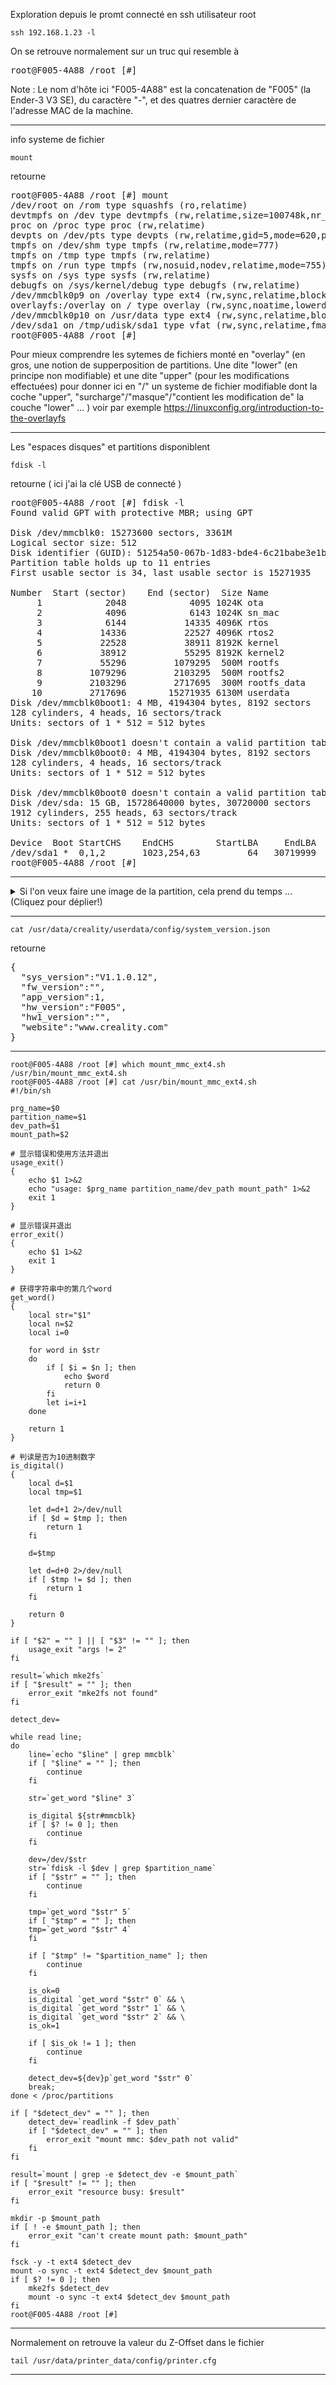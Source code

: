 
Exploration depuis le promt connecté en ssh utilisateur root
~~~
ssh 192.168.1.23 -l
~~~
On se retrouve normalement sur un truc qui resemble à
<pre>
root@F005-4A88 /root [#] 
</pre>

Note : Le nom d'hôte ici "F005-4A88" est la concatenation de "F005" (la Ender-3 V3 SE), du caractère "-", et des quatres dernier caractère de l'adresse MAC de la machine.


---

info systeme de fichier
~~~
mount
~~~
retourne

<pre>
root@F005-4A88 /root [#] mount
/dev/root on /rom type squashfs (ro,relatime)
devtmpfs on /dev type devtmpfs (rw,relatime,size=100748k,nr_inodes=25187,mode=755)
proc on /proc type proc (rw,relatime)
devpts on /dev/pts type devpts (rw,relatime,gid=5,mode=620,ptmxmode=666)
tmpfs on /dev/shm type tmpfs (rw,relatime,mode=777)
tmpfs on /tmp type tmpfs (rw,relatime)
tmpfs on /run type tmpfs (rw,nosuid,nodev,relatime,mode=755)
sysfs on /sys type sysfs (rw,relatime)
debugfs on /sys/kernel/debug type debugfs (rw,relatime)
/dev/mmcblk0p9 on /overlay type ext4 (rw,sync,relatime,block_validity,delalloc,barrier,user_xattr)
overlayfs:/overlay on / type overlay (rw,sync,noatime,lowerdir=/,upperdir=/overlay/upper,workdir=/overlay/work)
/dev/mmcblk0p10 on /usr/data type ext4 (rw,sync,relatime,block_validity,delalloc,barrier,user_xattr)
/dev/sda1 on /tmp/udisk/sda1 type vfat (rw,sync,relatime,fmask=0022,dmask=0022,codepage=936,iocharset=utf8,shortname=mixed,errors=remount-ro)
root@F005-4A88 /root [#]
</pre>

Pour mieux comprendre les sytemes de fichiers monté en "overlay" (en gros, une notion de supperposition de partitions. Une dite "lower" (en principe non modifiable) et une dite "upper" (pour les modifications effectuées) pour donner ici en "/" un systeme de fichier modifiable dont la coche "upper", "surcharge"/"masque"/"contient les modification de" la couche "lower" ... ) voir par exemple https://linuxconfig.org/introduction-to-the-overlayfs


---

Les "espaces disques" et partitions disponiblent
~~~
fdisk -l
~~~
retourne ( ici j'ai la clé USB de connecté ) 
<pre>
root@F005-4A88 /root [#] fdisk -l
Found valid GPT with protective MBR; using GPT

Disk /dev/mmcblk0: 15273600 sectors, 3361M
Logical sector size: 512
Disk identifier (GUID): 51254a50-067b-1d83-bde4-6c21babe3e1b
Partition table holds up to 11 entries
First usable sector is 34, last usable sector is 15271935

Number  Start (sector)    End (sector)  Size Name
     1            2048            4095 1024K ota
     2            4096            6143 1024K sn_mac
     3            6144           14335 4096K rtos
     4           14336           22527 4096K rtos2
     5           22528           38911 8192K kernel
     6           38912           55295 8192K kernel2
     7           55296         1079295  500M rootfs
     8         1079296         2103295  500M rootfs2
     9         2103296         2717695  300M rootfs_data
    10         2717696        15271935 6130M userdata
Disk /dev/mmcblk0boot1: 4 MB, 4194304 bytes, 8192 sectors
128 cylinders, 4 heads, 16 sectors/track
Units: sectors of 1 * 512 = 512 bytes

Disk /dev/mmcblk0boot1 doesn't contain a valid partition table
Disk /dev/mmcblk0boot0: 4 MB, 4194304 bytes, 8192 sectors
128 cylinders, 4 heads, 16 sectors/track
Units: sectors of 1 * 512 = 512 bytes

Disk /dev/mmcblk0boot0 doesn't contain a valid partition table
Disk /dev/sda: 15 GB, 15728640000 bytes, 30720000 sectors
1912 cylinders, 255 heads, 63 sectors/track
Units: sectors of 1 * 512 = 512 bytes

Device  Boot StartCHS    EndCHS        StartLBA     EndLBA    Sectors  Size Id Type
/dev/sda1 *  0,1,2       1023,254,63         64   30719999   30719936 14.6G  c Win95 FAT32 (LBA)
root@F005-4A88 /root [#]
</pre>

---




<details>
 <summary>Si l'on veux faire une image de la partition, cela prend du temps ... (Cliquez pour déplier!)</summary>

Pour créer un fichier image de la partition mmcblk0p9 sur la clé USB (C'est trés long de l'ordre d'une heure ou deux heures car l'on copie tout les block même les block vides de cette partition de 500 MB et la vitesse d'ecriture sur la clé USB fourni est très lente ... )


partition de 1 MB avec un lable "ota" (stock ???)
~~~
dd if=/dev/mmcblk0p1 of=/usr/data/dd_mmcblk0p1.img
~~~

partition de 1 MB avec un lable "sn_mac" (stock ???)
~~~
dd if=/dev/mmcblk0p2 of=/usr/data/dd_mmcblk0p2.img
~~~

partition de 4 MB avec un lable "rtos" (stock ???)
~~~
dd if=/dev/mmcblk0p3 of=/usr/data/dd_mmcblk0p3.img
~~~

partition de 4 MB avec un lable "rtos2" (stock ???)
~~~
dd if=/dev/mmcblk0p4 of=/usr/data/dd_mmcblk0p4.img
~~~

partition de 500 MB avec un lable "rootfs" (stock ???)
~~~
dd if=/dev/mmcblk0p7 of=/usr/data/dd_mmcblk0p7.img
~~~

partition de 500 MB avec un lable "rootfs2" (stock ???)
~~~
dd if=/dev/mmcblk0p8 of=/usr/data/dd_mmcblk0p8.img
~~~


partition de 300 MB avec un lable "rootfs_data" (stoke le upper et work )
~~~
dd if=/dev/mmcblk0p9 of=/tmp/udisk/sda1/dd_mmcblk0p9.img
~~~

Pour plus de détails sur l'utilisation de la commande `dd` voir par exemple https://www.tecmint.com/clone-linux-partitions/


Faire une image de la partition dans un fichier sur `/usr/data` (point de montage de la partition mmcblk0p10) prend de l'ordre de 30 minutes.
~~~
dd if=/dev/mmcblk0p9 of=/usr/data/dd_mmcblk0p9.img
~~~
Mais ensuite la copie vers la clé USB prend de l'ordre d'une heure
~~~
mv -v /usr/data/dd_mmcblk0p9.img /tmp/udisk/sda1/
~~~
~~~
mv -v /usr/data/dd_mmcblk0p*.img /tmp/udisk/sda1/
~~~

</details>

---

~~~
cat /usr/data/creality/userdata/config/system_version.json
~~~
retourne
<pre>
{
  "sys_version":"V1.1.0.12",
  "fw_version":"",
  "app_version":1,
  "hw_version":"F005",
  "hw1_version":"",
  "website":"www.creality.com"
}</pre>

---


~~~
root@F005-4A88 /root [#] which mount_mmc_ext4.sh 
/usr/bin/mount_mmc_ext4.sh
root@F005-4A88 /root [#] cat /usr/bin/mount_mmc_ext4.sh
#!/bin/sh

prg_name=$0
partition_name=$1
dev_path=$1
mount_path=$2

# 显示错误和使用方法并退出
usage_exit()
{
	echo $1 1>&2
	echo "usage: $prg_name partition_name/dev_path mount_path" 1>&2
	exit 1
}

# 显示错误并退出
error_exit()
{
	echo $1 1>&2
	exit 1
}

# 获得字符串中的第几个word
get_word()
{
    local str="$1"
    local n=$2
    local i=0

    for word in $str
    do
        if [ $i = $n ]; then
            echo $word
            return 0
        fi
        let i=i+1
    done

    return 1
}

# 判读是否为10进制数字
is_digital()
{
    local d=$1
    local tmp=$1

    let d=d+1 2>/dev/null
    if [ $d = $tmp ]; then
        return 1
    fi

    d=$tmp

    let d=d+0 2>/dev/null
    if [ $tmp != $d ]; then
        return 1
    fi

    return 0
}

if [ "$2" = "" ] || [ "$3" != "" ]; then
    usage_exit "args != 2"
fi

result=`which mke2fs`
if [ "$result" = "" ]; then
    error_exit "mke2fs not found"
fi

detect_dev=

while read line;
do
    line=`echo "$line" | grep mmcblk`
    if [ "$line" = "" ]; then
        continue
    fi

    str=`get_word "$line" 3`

    is_digital ${str#mmcblk}
    if [ $? != 0 ]; then
        continue
    fi

    dev=/dev/$str
    str=`fdisk -l $dev | grep $partition_name`
    if [ "$str" = "" ]; then
        continue
    fi

    tmp=`get_word "$str" 5`
    if [ "$tmp" = "" ]; then
	tmp=`get_word "$str" 4`
    fi

    if [ "$tmp" != "$partition_name" ]; then
        continue
    fi

    is_ok=0
    is_digital `get_word "$str" 0` && \
    is_digital `get_word "$str" 1` && \
    is_digital `get_word "$str" 2` && \
    is_ok=1

    if [ $is_ok != 1 ]; then
        continue
    fi

    detect_dev=${dev}p`get_word "$str" 0`
    break;
done < /proc/partitions

if [ "$detect_dev" = "" ]; then
    detect_dev=`readlink -f $dev_path`
    if [ "$detect_dev" = "" ]; then
        error_exit "mount mmc: $dev_path not valid"
    fi
fi

result=`mount | grep -e $detect_dev -e $mount_path`
if [ "$result" != "" ]; then
	error_exit "resource busy: $result" 
fi

mkdir -p $mount_path
if [ ! -e $mount_path ]; then
	error_exit "can't create mount path: $mount_path"
fi

fsck -y -t ext4 $detect_dev
mount -o sync -t ext4 $detect_dev $mount_path
if [ $? != 0 ]; then
    mke2fs $detect_dev
    mount -o sync -t ext4 $detect_dev $mount_path
fi
root@F005-4A88 /root [#]
~~~


---

Normalement on retrouve la valeur du Z-Offset dans le fichier
~~~
tail /usr/data/printer_data/config/printer.cfg
~~~
---


